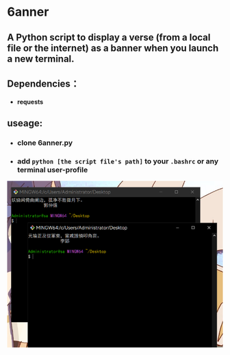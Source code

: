 # 6anner

## **A Python script to display a verse (from a local file or the internet) as a banner when you launch a new terminal.**

## Dependencies：

- #### requests

  

## useage:

- ### clone 6anner.py

- ### add `python [the script file's path]` to your `.bashrc` or any terminal user-profile

  

![](https://github.com/sakanadesu0449/6anner/blob/master/sample/sample.png)